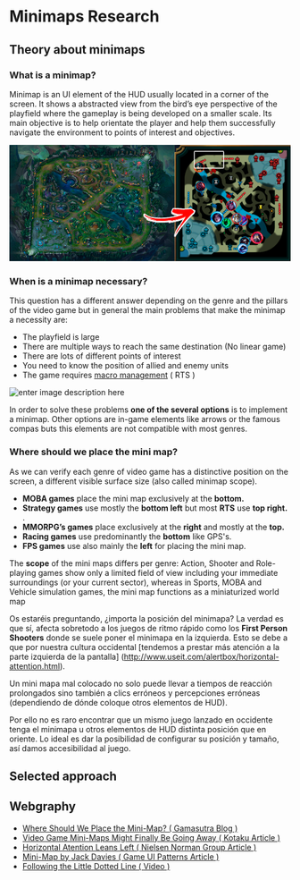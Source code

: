 # Minimaps Research 

## Theory about minimaps

### What is a minimap?

Minimap is an UI element of the HUD usually located in a corner of the screen. It shows a abstracted view from the bird’s eye perspective of the playfield where the gameplay is being developed on a smaller scale. Its main objective is to help orientate the player and help them successfully navigate the environment to points of interest and objectives.

![enter image description here](https://raw.githubusercontent.com/alejandro61299/Minimaps_Personal_Research/master/docs/web_images/lol.png)

### When is a minimap necessary?

This question has a different answer depending on the genre and the pillars of the video game but in general the main problems that make the minimap a necessity are:

-  The playfield is large
-  There are multiple ways to reach the same destination (No linear game)
-  There are lots of different points of interest
-  You need to know the position of allied and enemy units
-  The game requires [macro management](https://gamemakers.com/micro-vs-macro-consolepc-vs-mobile-gaming/) ( RTS )

![enter image description here](https://raw.githubusercontent.com/alejandro61299/Minimaps_Personal_Research/master/docs/web_images/massive_enemies.png)

In order to solve these problems **one of the several options** is to implement a minimap. Other options are in-game elements like arrows or the famous compas buts this elements are not compatible with most genres.

### Where should we place the mini map?

As we can verify each genre of video game has a distinctive position on the screen, a different visible surface size (also called minimap scope).

-   **MOBA games**  place the mini map exclusively at the  **bottom.**
-   **Strategy games** use mostly the **bottom left** but most **RTS** use  **top right.**  .
-   **MMORPG’s games**  place exclusively at the  **right** and mostly at the **top.**
-   **Racing games**  use predominantly the  **bottom**  like GPS's.
-   **FPS games**  use also mainly the  **left** for placing the mini map.

The **scope** of the mini maps differs per genre: Action, Shooter and Role-playing games show only a limited field of view including your immediate surroundings (or your current sector), whereas in Sports, MOBA and Vehicle simulation games, the mini map functions as a miniaturized world map

Os estaréis preguntando, ¿importa la posición del minimapa? La verdad es que sí, afecta sobretodo a los juegos de ritmo rápido como los  **First Person Shooters**  donde se suele poner el minimapa en la izquierda. Esto se debe a que por nuestra cultura occidental [tendemos a prestar más atención a la parte izquierda de la pantalla] (http://www.useit.com/alertbox/horizontal-attention.html). 

Un mini mapa mal colocado no solo puede llevar a tiempos de reacción prolongados sino también a clics erróneos y percepciones erróneas (dependiendo de dónde coloque otros elementos de HUD).

Por ello no es raro encontrar que un mismo juego lanzado en occidente tenga el minimapa u otros elementos de HUD distinta posición que en oriente. Lo ideal es dar la posibilidad de configurar su posición y tamaño, así damos accesibilidad al juego.

## Selected approach

## Webgraphy

- [Where Should We Place the Mini-Map? ( Gamasutra Blog )](https://www.gamasutra.com/blogs/JacekSliwinski/20130121/185119/Where_should_we_place_the_mini_map.php)
- [Video Game Mini-Maps Might Finally Be Going Away ( Kotaku Article )](https://kotaku.com/video-game-mini-maps-might-finally-be-going-away-1820011897)
- [Horizontal Atention Leans Left ( Nielsen Norman Group Article ) ](http://www.useit.com/alertbox/horizontal-attention.html) 
- [Mini-Map by Jack Davies ( Game UI Patterns Article )](https://gameuipatterns.com/gameui/mini-map/)
- [Following the Little Dotted Line ( Video )](https://www.youtube.com/watch?v=FzOCkXsyIqo)
<!--stackedit_data:
eyJoaXN0b3J5IjpbLTE4MjI5MTgzNTAsODIyMzA3OTMsLTIwNz
Q1OTUyNzYsMTMyMjI2NjEyMSwxNTI3Nzg1MDUxLDEwODg5NjM4
ODgsMTg3OTkxNDg3OCwtMTg0MjM4NTIxMiwxOTk3MzIxMTkxLC
0xMjA0Njk0NTIwLDIwODkxMjY3MTEsMjg3MDI2NDEzLDk5MTE3
NTcyN119
-->